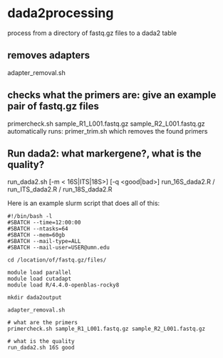 # dada2processing
 process from a directory of fastq.gz files to a dada2 table
 
 ## removes adapters
 adapter_removal.sh
 
 ## checks what the primers are: give an example pair of fastq.gz files
 primercheck.sh sample_R1_L001.fastq.gz sample_R2_L001.fastq.gz
 	automatically runs: primer_trim.sh which removes the found primers
 	
 ## Run dada2: what markergene?, what is the quality?
 run_dada2.sh [-m < 16S|ITS|18S>] [-q <good|bad>]
 	run_16S_dada2.R / run_ITS_dada2.R / run_18S_dada2.R

Here is an example slurm script that does all of this:

```
#!/bin/bash -l        
#SBATCH --time=12:00:00
#SBATCH --ntasks=64
#SBATCH --mem=60gb
#SBATCH --mail-type=ALL  
#SBATCH --mail-user=USER@umn.edu

cd /location/of/fastq.gz/files/

module load parallel
module load cutadapt
module load R/4.4.0-openblas-rocky8

mkdir dada2output

adapter_removal.sh

# what are the primers
primercheck.sh sample_R1_L001.fastq.gz sample_R2_L001.fastq.gz

# what is the quality
run_dada2.sh 16S good
```